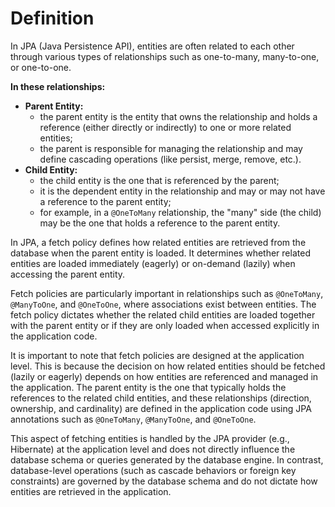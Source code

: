 # Definition
In JPA (Java Persistence API), entities are often related to each other through various
types of relationships such as one-to-many, many-to-one, or one-to-one. 

**In these relationships:**
- **Parent Entity:**
  - the parent entity is the entity that owns the relationship and holds a reference
  (either directly or indirectly) to one or more related entities;
  - the parent is responsible for managing the relationship and may define cascading operations
  (like persist, merge, remove, etc.).
- **Child Entity:**
  - the child entity is the one that is referenced by the parent;
  - it is the dependent entity in the relationship and may or may not have a reference to the parent entity;
  - for example, in a `@OneToMany` relationship, the "many" side (the child) may be the one that
  holds a reference to the parent entity.

In JPA, a fetch policy defines how related entities are retrieved from the database when the parent
entity is loaded.
It determines whether related entities are loaded immediately (eagerly) or on-demand (lazily)
when accessing the parent entity.

Fetch policies are particularly important in relationships such as `@OneToMany`, `@ManyToOne`, and `@OneToOne`,
where associations exist between entities. The fetch policy dictates whether the related child entities are 
loaded together with the parent entity or if they are only loaded when accessed explicitly in the 
application code.

It is important to note that fetch policies are designed at the application level. This is because the 
decision on how related entities should be fetched (lazily or eagerly) depends on how entities are 
referenced and managed in the application. The parent entity is the one that typically holds the 
references to the related child entities, and these relationships (direction, ownership, and cardinality)
are defined in the application code using JPA annotations such as `@OneToMany`, `@ManyToOne`, and `@OneToOne`.

This aspect of fetching entities is handled by the JPA provider (e.g., Hibernate) at the application
level and does not directly influence the database schema or queries generated by the database engine.
In contrast, database-level operations (such as cascade behaviors or foreign key constraints) are 
governed by the database schema and do not dictate how entities are retrieved in the application.
